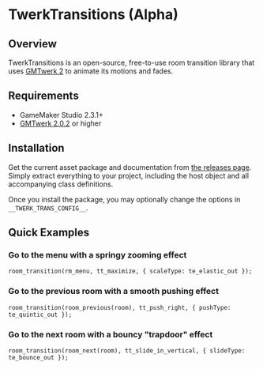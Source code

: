 # TwerkTransitions (Alpha)

## Overview

TwerkTransitions is an open-source, free-to-use room transition library that uses [GMTwerk 2](https://github.com/dicksonlaw583/GMTwerk2) to animate its motions and fades.

## Requirements

- GameMaker Studio 2.3.1+
- [GMTwerk 2.0.2](https://github.com/dicksonlaw583/GMTwerk2/releases/tag/v2.0.2) or higher

## Installation

Get the current asset package and documentation from [the releases page](https://github.com/dicksonlaw583/TwerkTransitions/releases). Simply extract everything to your project, including the host object and all accompanying class definitions.

Once you install the package, you may optionally change the options in `__TWERK_TRANS_CONFIG__`.

## Quick Examples

### Go to the menu with a springy zooming effect
```
room_transition(rm_menu, tt_maximize, { scaleType: te_elastic_out });
```

### Go to the previous room with a smooth pushing effect
```
room_transition(room_previous(room), tt_push_right, { pushType: te_quintic_out });
```

### Go to the next room with a bouncy "trapdoor" effect
```
room_transition(room_next(room), tt_slide_in_vertical, { slideType: te_bounce_out });
```

